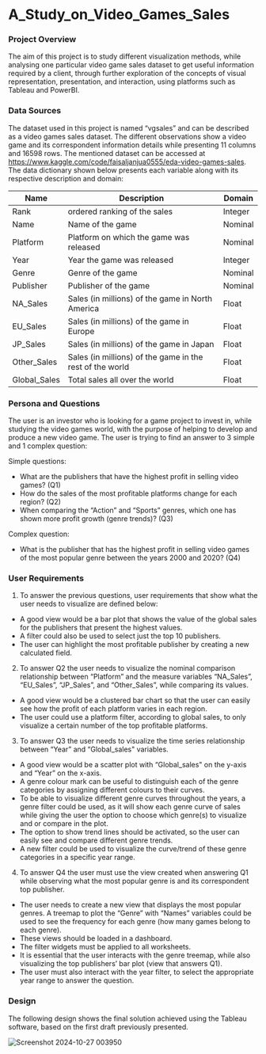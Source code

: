 # A_Study_on_Video_Games_Sales

### Project Overview

The aim of this project is to study different visualization methods, while analysing one particular video game sales dataset to get useful information required by a client, through further exploration of the concepts of visual representation, presentation, and interaction, using platforms such as Tableau and PowerBI.

### Data Sources

The dataset used in this project is named “vgsales” and can be described as a video games sales dataset. The different observations show a video game and its correspondent information details while presenting 11 columns and 16598 rows. The mentioned dataset can be accessed at https://www.kaggle.com/code/faisaljanjua0555/eda-video-games-sales.
The data dictionary shown below presents each variable along with its respective description and domain:

Name | Description | Domain |
--- | --- | --- | 
Rank | ordered ranking of the sales | Integer |
Name | Name of the game | Nominal |
Platform | Platform on which the game was released | Nominal |
Year | Year the game was released | Integer |
Genre | Genre of the game | Nominal |
Publisher | Publisher of the game | Nominal |
NA_Sales | Sales (in millions) of the game in North America | Float |
EU_Sales | Sales (in millions) of the game in Europe | Float |
JP_Sales | Sales (in millions) of the game in Japan | Float |
Other_Sales | Sales (in millions) of the game in the rest of the world | Float |
Global_Sales | Total sales all over the world | Float |

### Persona and Questions

The user is an investor who is looking for a game project to invest in, while studying the video games world, with the purpose of helping to develop and produce a new video game. The user is trying to find an answer to 3 simple and 1 complex question:

Simple questions:

* What are the publishers that have the highest profit in selling video games? (Q1)
* How do the sales of the most profitable platforms change for each region? (Q2)
* When comparing the “Action” and “Sports” genres, which one has shown more profit growth (genre trends)? (Q3)
  
Complex question:

* What is the publisher that has the highest profit in selling video games of the most popular genre between the years 2000 and 2020? (Q4)

### User Requirements

1. To answer the previous questions, user requirements that show what the user needs to visualize are defined below:
  * A good view would be a bar plot that shows the value of the global sales for the publishers that present the highest values.
  * A filter could also be used to select just the top 10 publishers.
  * The user can highlight the most profitable publisher by creating a new calculated field.
2. To answer Q2 the user needs to visualize the nominal comparison relationship between “Platform” and the measure variables “NA_Sales”, “EU_Sales”, “JP_Sales”, and “Other_Sales”, while comparing its values.
  * A good view would be a clustered bar chart so that the user can easily see how the profit of each platform varies in each region.
  * The user could use a platform filter, according to global sales, to only visualize a certain number of the top profitable platforms.
3. To answer Q3 the user needs to visualize the time series relationship between “Year” and “Global_sales" variables.
  * A good view would be a scatter plot with “Global_sales" on the y-axis and “Year” on the x-axis.
  * A genre colour mark can be useful to distinguish each of the genre categories by assigning different colours to their curves.
  * To be able to visualize different genre curves throughout the years, a genre filter could be used, as it will show each genre curve of sales while giving the user the option to choose which genre(s) to     visualize and or compare in the plot.
  * The option to show trend lines should be activated, so the user can easily see and compare different genre trends.
  * A new filter could be used to visualize the curve/trend of these genre categories in a specific year range.
4. To answer Q4 the user must use the view created when answering Q1 while observing what the most popular genre is and its correspondent top publisher.
  * The user needs to create a new view that displays the most popular genres. A treemap to plot the “Genre” with “Names” variables could be used to see the frequency for each genre (how many games belong to each genre).
  * These views should be loaded in a dashboard.
  * The filter widgets must be applied to all worksheets.
  * It is essential that the user interacts with the genre treemap, while also visualizing the top publishers’ bar plot (view that answers Q1).
  * The user must also interact with the year filter, to select the appropriate year range to answer the question.

### Design

The following design shows the final solution achieved using the Tableau software, based on the first draft previously presented.

![Screenshot 2024-10-27 003950](https://github.com/user-attachments/assets/477fc211-a290-4c8f-8453-2aa270c4600a)





